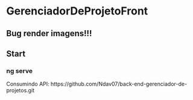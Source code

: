# GerenciadorDeProjetoFront

## Bug render imagens!!!

## Start
### ng serve

<p>Consumindo API: https://github.com/Ndav07/back-end-gerenciador-de-projetos.git</p>